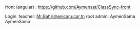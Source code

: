 front (angular) : https://github.com/Aymensat/ClassSync-front

Login:
  teacher:
    Mr.Bahri@enicar.ucar.tn
    root
  admin:
    AymenSama
    AymenSama
